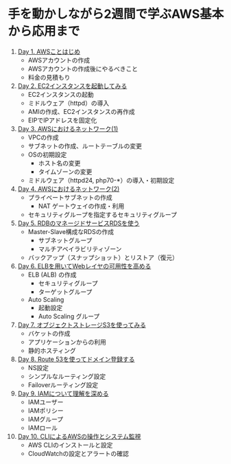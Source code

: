 # 手を動かしながら2週間で学ぶAWS基本から応用まで

1. [Day 1. AWSことはじめ](./Day-1.AWSことはじめ.md)
   - AWSアカウントの作成
   - AWSアカウントの作成後にやるべきこと
   - 料金の見積もり
1. [Day 2. EC2インスタンスを起動してみる](./Day-2.EC2インスタンスを起動してみる.md)
   - EC2インスタンスの起動
   - ミドルウェア（httpd）の導入
   - AMIの作成、EC2インスタンスの再作成
   - EIPでIPアドレスを固定化
1. [Day 3. AWSにおけるネットワーク(1)](./Day-3.AWSにおけるネットワーク(1).md)
   - VPCの作成
   - サブネットの作成、ルートテーブルの変更
   - OSの初期設定
     - ホスト名の変更
     - タイムゾーンの変更
   - ミドルウェア（httpd24, php70-*）の導入・初期設定
1. [Day 4. AWSにおけるネットワーク(2)](./Day-4.AWSにおけるネットワーク(2).md)
   - プライベートサブネットの作成
     - NAT ゲートウェイの作成・利用
   - セキュリティグループを指定するセキュリティグループ
1. [Day 5. RDBのマネージドサービスRDSを使う](./Day-5.RDBのマネージドサービスRDSを使う.md)
   - Master-Slave構成なRDSの作成
     - サブネットグループ
     - マルチアベイラビリティゾーン
   - バックアップ（スナップショット）とリストア（復元）
1. [Day 6. ELBを用いてWebレイヤの可用性を高める](./Day-6.ELBを用いてWebレイヤの可用性を高める.md)
   - ELB (ALB) の作成
     - セキュリティグループ
     - ターゲットグループ
   - Auto Scaling
     - 起動設定
     - Auto Scaling グループ
1. [Day 7. オブジェクトストレージS3を使ってみる](./Day-7.オブジェクトストレージS3を使ってみる.md)
   - バケットの作成
   - アプリケーションからの利用
   - 静的ホスティング
1. [Day 8. Route 53を使ってドメイン登録する](./Day-8.Route53を使ってドメイン登録する.md)
   - NS設定
   - シンプルなルーティング設定
   - Failoverルーティング設定
1. [Day 9. IAMについて理解を深める](./Day-9.IAMについて理解を深める.md)
   - IAMユーザー
   - IAMポリシー
   - IAMグループ
   - IAMロール
1. [Day 10. CLIによるAWSの操作とシステム監視](./Day-10.CLIによるAWSの操作とシステム監視.md)
   - AWS CLIのインストールと設定
   - CloudWatchの設定とアラートの確認